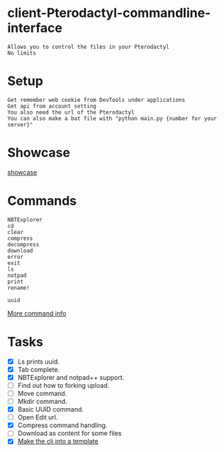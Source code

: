 # client-Pterodactyl-commandline-interface
```
Allows you to control the files in your Pterodactyl
No limits
```
# Setup
```
Get remember web cookie from DevTools under applications
Get api from account setting 
You also need the url of the Pterodactyl
You can also make a bat file with "python main.py {number for your server}"
```
# Showcase
[showcase](https://github.com/magnusa2007/client-Pterodactyl-commandline-interface/assets/49444876/f96c91ad-9ede-4270-8e6a-ff198aa544ad)

# Commands
```
NBTExplorer
cd
clear
compress
decompress
download
error
exit
ls
notpad
print
rename!

uuid
```
[More command info](https://github.com/magnusa2007/client-Pterodactyl-commandline-interface/blob/main/help.txt)

# Tasks
- [x] Ls prints uuid.
- [x] Tab complete.
- [x] NBTExplorer and notpad++ support.
- [ ] Find out how to forking upload.
- [ ] Move command.
- [ ] Mkdir command.
- [X] Basic UUID command.
- [ ] Open Edit url.
- [x] Compress command handling.
- [ ] Download as content for some files
- [x] [Make the cli into a template](https://github.com/magnusa2007/python-cli-tabcomplete-template) 
